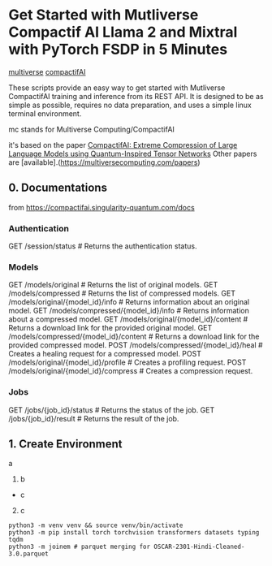 # Get Started with Mutliverse Compactif AI Llama 2 and Mixtral with PyTorch FSDP in 5 Minutes

[multiverse](https://multiversecomputing.com/)
[compactifAI](https://multiversecomputing.com/compactifai)

These scripts provide an easy way to get started with Mutliverse CompactifAI training and inference from its REST API. It is designed to be as simple as possible, requires no data preparation, and uses a simple linux terminal environment.

mc stands for Multiverse Computing/CompactifAI

it's based on the paper [CompactifAI: Extreme Compression of Large Language Models using Quantum-Inspired Tensor Networks](https://arxiv.org/abs/2401.14109)
Other papers are [available].(https://multiversecomputing.com/papers)

## 0. Documentations

from https://compactifai.singularity-quantum.com/docs

### Authentication
GET /session/status # Returns the authentication status.
### Models
GET /models/original # Returns the list of original models.
GET /models/compressed # Returns the list of compressed models.
GET /models/original/{model_id}/info # Returns information about an original model.
GET /models/compressed/{model_id}/info # Returns information about a compressed model.
GET /models/original/{model_id}/content # Returns a download link for the provided original model.
GET /models/compressed/{model_id}/content # Returns a download link for the provided compressed model.
POST /models/compressed/{model_id}/heal # Creates a healing request for a compressed model.
POST /models/original/{model_id}/profile # Creates a profiling request.
POST /models/original/{model_id}/compress # Creates a compression request.
### Jobs
GET /jobs/{job_id}/status # Returns the status of the job.
GET /jobs/{job_id}/result # Returns the result of the job.

## 1. Create Environment

a 
1. b
* c
2. c

```
python3 -m venv venv && source venv/bin/activate
python3 -m pip install torch torchvision transformers datasets typing tqdm
python3 -m joinem # parquet merging for OSCAR-2301-Hindi-Cleaned-3.0.parquet
```

